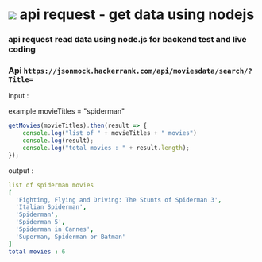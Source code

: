 # <img src="https://img.icons8.com/fluency/48/000000/node-js.png"/> api request - get data using nodejs
### api request read data using node.js for backend test and live coding
### Api `https://jsonmock.hackerrank.com/api/moviesdata/search/?Title=`

input :

example movieTitles = "spiderman"

```javascript
getMovies(movieTitles).then(result => {
    console.log("list of " + movieTitles + " movies")
    console.log(result);
    console.log("total movies : " + result.length);
});
```
output :
```yaml
list of spiderman movies
[                                                           
  'Fighting, Flying and Driving: The Stunts of Spiderman 3',
  'Italian Spiderman',                                      
  'Spiderman',                                              
  'Spiderman 5',                                            
  'Spiderman in Cannes',                                    
  'Superman, Spiderman or Batman'                           
]                                                           
total movies : 6 
```

